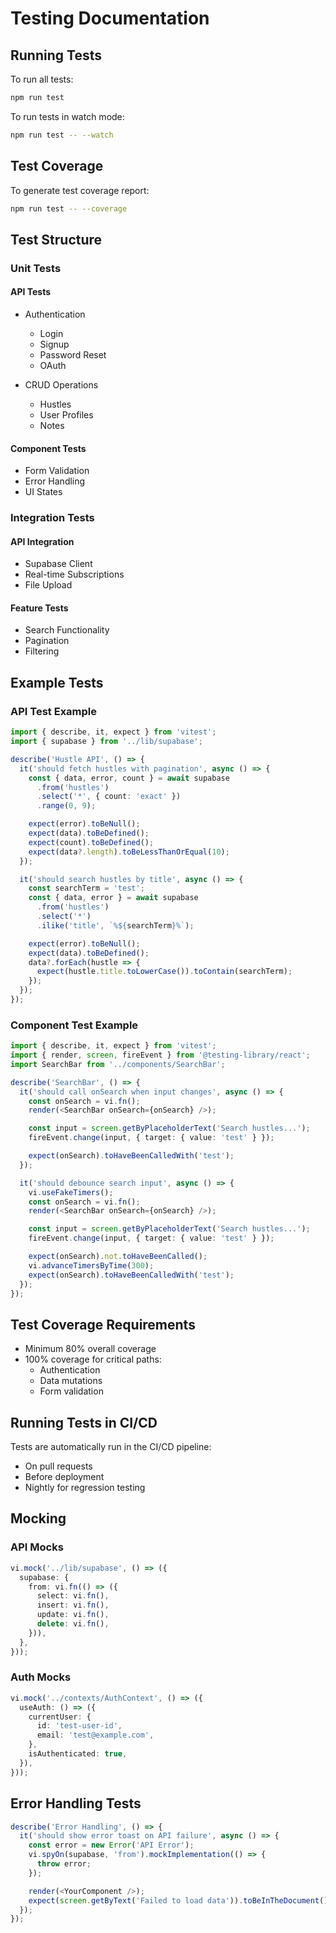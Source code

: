 # Testing Documentation

## Running Tests

To run all tests:
```bash
npm run test
```

To run tests in watch mode:
```bash
npm run test -- --watch
```

## Test Coverage

To generate test coverage report:
```bash
npm run test -- --coverage
```

## Test Structure

### Unit Tests

#### API Tests
- Authentication
  - Login
  - Signup
  - Password Reset
  - OAuth

- CRUD Operations
  - Hustles
  - User Profiles
  - Notes

#### Component Tests
- Form Validation
- Error Handling
- UI States

### Integration Tests

#### API Integration
- Supabase Client
- Real-time Subscriptions
- File Upload

#### Feature Tests
- Search Functionality
- Pagination
- Filtering

## Example Tests

### API Test Example
```typescript
import { describe, it, expect } from 'vitest';
import { supabase } from '../lib/supabase';

describe('Hustle API', () => {
  it('should fetch hustles with pagination', async () => {
    const { data, error, count } = await supabase
      .from('hustles')
      .select('*', { count: 'exact' })
      .range(0, 9);

    expect(error).toBeNull();
    expect(data).toBeDefined();
    expect(count).toBeDefined();
    expect(data?.length).toBeLessThanOrEqual(10);
  });

  it('should search hustles by title', async () => {
    const searchTerm = 'test';
    const { data, error } = await supabase
      .from('hustles')
      .select('*')
      .ilike('title', `%${searchTerm}%`);

    expect(error).toBeNull();
    expect(data).toBeDefined();
    data?.forEach(hustle => {
      expect(hustle.title.toLowerCase()).toContain(searchTerm);
    });
  });
});
```

### Component Test Example
```typescript
import { describe, it, expect } from 'vitest';
import { render, screen, fireEvent } from '@testing-library/react';
import SearchBar from '../components/SearchBar';

describe('SearchBar', () => {
  it('should call onSearch when input changes', async () => {
    const onSearch = vi.fn();
    render(<SearchBar onSearch={onSearch} />);

    const input = screen.getByPlaceholderText('Search hustles...');
    fireEvent.change(input, { target: { value: 'test' } });

    expect(onSearch).toHaveBeenCalledWith('test');
  });

  it('should debounce search input', async () => {
    vi.useFakeTimers();
    const onSearch = vi.fn();
    render(<SearchBar onSearch={onSearch} />);

    const input = screen.getByPlaceholderText('Search hustles...');
    fireEvent.change(input, { target: { value: 'test' } });

    expect(onSearch).not.toHaveBeenCalled();
    vi.advanceTimersByTime(300);
    expect(onSearch).toHaveBeenCalledWith('test');
  });
});
```

## Test Coverage Requirements

- Minimum 80% overall coverage
- 100% coverage for critical paths:
  - Authentication
  - Data mutations
  - Form validation

## Running Tests in CI/CD

Tests are automatically run in the CI/CD pipeline:
- On pull requests
- Before deployment
- Nightly for regression testing

## Mocking

### API Mocks
```typescript
vi.mock('../lib/supabase', () => ({
  supabase: {
    from: vi.fn(() => ({
      select: vi.fn(),
      insert: vi.fn(),
      update: vi.fn(),
      delete: vi.fn(),
    })),
  },
}));
```

### Auth Mocks
```typescript
vi.mock('../contexts/AuthContext', () => ({
  useAuth: () => ({
    currentUser: {
      id: 'test-user-id',
      email: 'test@example.com',
    },
    isAuthenticated: true,
  }),
}));
```

## Error Handling Tests

```typescript
describe('Error Handling', () => {
  it('should show error toast on API failure', async () => {
    const error = new Error('API Error');
    vi.spyOn(supabase, 'from').mockImplementation(() => {
      throw error;
    });

    render(<YourComponent />);
    expect(screen.getByText('Failed to load data')).toBeInTheDocument();
  });
});
```